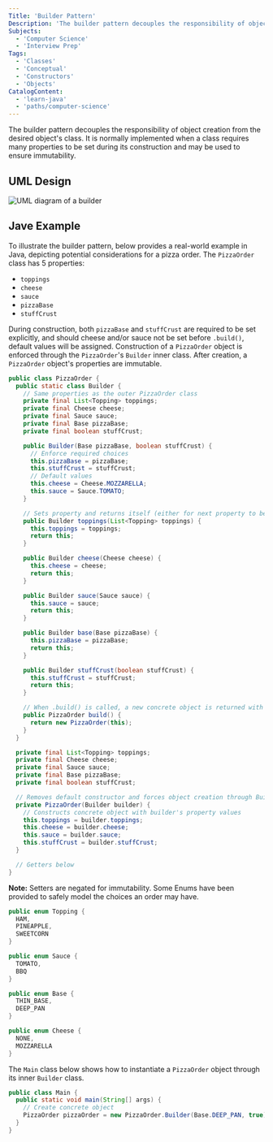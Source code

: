 ```yaml
---
Title: 'Builder Pattern'
Description: 'The builder pattern decouples the responsibility of object creation from the desired objects class.'
Subjects:
  - 'Computer Science'
  - 'Interview Prep'
Tags:
  - 'Classes'
  - 'Conceptual'
  - 'Constructors'
  - 'Objects'
CatalogContent:
  - 'learn-java'
  - 'paths/computer-science'
---
```


The builder pattern decouples the responsibility of object creation from the desired object's class. It is normally implemented when a class requires many properties to be set during its construction and may be used to ensure immutability.

## UML Design

![UML diagram of a builder](https://raw.githubusercontent.com/Codecademy/docs/main/media/builder-uml.png)

## Jave Example

To illustrate the builder pattern, below provides a real-world example in Java, depicting potential considerations for a pizza order. The
`PizzaOrder` class has 5 properties:

- `toppings`
- `cheese`
- `sauce`
- `pizzaBase`
- `stuffCrust`

During construction, both `pizzaBase` and `stuffCrust` are required to be set explicitly, and should cheese and/or sauce not be set before `.build()`, default values will be assigned. Construction of a `PizzaOrder` object is enforced through the `PizzaOrder`'s `Builder` inner class. After creation, a `PizzaOrder` object's properties are immutable.

```java
public class PizzaOrder {
  public static class Builder {
    // Same properties as the outer PizzaOrder class
    private final List<Topping> toppings;
    private final Cheese cheese;
    private final Sauce sauce;
    private final Base pizzaBase;
    private final boolean stuffCrust;

    public Builder(Base pizzaBase, boolean stuffCrust) {
      // Enforce required choices
      this.pizzaBase = pizzaBase;
      this.stuffCrust = stuffCrust;
      // Default values
      this.cheese = Cheese.MOZZARELLA;
      this.sauce = Sauce.TOMATO;
    }

    // Sets property and returns itself (either for next property to be set, or .build() to be invoked)
    public Builder toppings(List<Topping> toppings) {
      this.toppings = toppings;
      return this;
    }

    public Builder cheese(Cheese cheese) {
      this.cheese = cheese;
      return this;
    }

    public Builder sauce(Sauce sauce) {
      this.sauce = sauce;
      return this;
    }

    public Builder base(Base pizzaBase) {
      this.pizzaBase = pizzaBase;
      return this;
    }

    public Builder stuffCrust(boolean stuffCrust) {
      this.stuffCrust = stuffCrust;
      return this;
    }

    // When .build() is called, a new concrete object is returned with the desired properties set
    public PizzaOrder build() {
      return new PizzaOrder(this);
    }
  }

  private final List<Topping> toppings;
  private final Cheese cheese;
  private final Sauce sauce;
  private final Base pizzaBase;
  private final boolean stuffCrust;

  // Removes default constructor and forces object creation through Builder inner class
  private PizzaOrder(Builder builder) {
    // Constructs concrete object with builder's property values
    this.toppings = builder.toppings;
    this.cheese = builder.cheese;
    this.sauce = builder.sauce;
    this.stuffCrust = builder.stuffCrust;
  }

  // Getters below
}
```

**Note:** Setters are negated for immutability. Some Enums have been provided to safely model the choices an order may have.

```java
public enum Topping {
  HAM,
  PINEAPPLE,
  SWEETCORN
}
```

```java
public enum Sauce {
  TOMATO,
  BBQ
}
```

```java
public enum Base {
  THIN_BASE,
  DEEP_PAN
}
```

```java
public enum Cheese {
  NONE,
  MOZZARELLA
}
```

The `Main` class below shows how to instantiate a `PizzaOrder` object through its inner `Builder` class.

```java
public class Main {
  public static void main(String[] args) {
    // Create concrete object
    PizzaOrder pizzaOrder = new PizzaOrder.Builder(Base.DEEP_PAN, true).sauce(Sauce.BBQ).build();
  }
}
```
